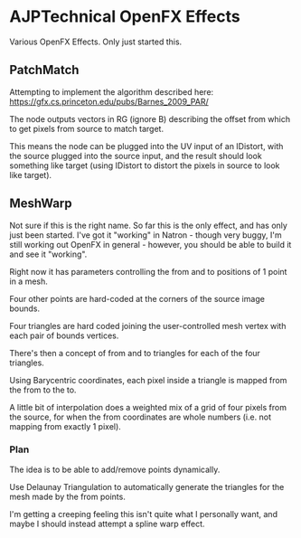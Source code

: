 # AJPTechnical OpenFX Effects
Various OpenFX Effects. Only just started this.

## PatchMatch

Attempting to implement the algorithm described here:
https://gfx.cs.princeton.edu/pubs/Barnes_2009_PAR/

The node outputs vectors in RG (ignore B) describing the offset from which to get pixels from source to match target.

This means the node can be plugged into the UV input of an IDistort, with the source plugged into the source input, and the result should look something like target (using IDistort to distort the pixels in source to look like target).

## MeshWarp

Not sure if this is the right name. So far this is the only effect, and has only just been started.
I've got it "working" in Natron - though very buggy, I'm still working out OpenFX in general -
however, you should be able to build it and see it "working".

Right now it has parameters controlling the from and to positions of 1 point in a mesh.

Four other points are hard-coded at the corners of the source image bounds.

Four triangles are hard coded joining the user-controlled mesh vertex with each pair of bounds vertices.

There's then a concept of from and to triangles for each of the four triangles.

Using Barycentric coordinates, each pixel inside a triangle is mapped from the from to the to.

A little bit of interpolation does a weighted mix of a grid of four pixels from the source, for when the from coordinates are whole numbers (i.e. not mapping from exactly 1 pixel).

### Plan

The idea is to be able to add/remove points dynamically.

Use Delaunay Triangulation to automatically generate the triangles for the mesh made by the from points.

I'm getting a creeping feeling this isn't quite what I personally want, and maybe I should instead attempt a spline warp effect.
